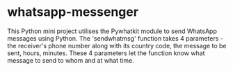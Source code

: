 # whatsapp-messenger

This Python mini project utilises the Pywhatkit module to send WhatsApp messages using Python. The 'sendwhatmsg' function takes 4 parameters - the receiver's phone number along with its country code, the message to be sent, hours, minutes. These 4 parameters let the function know what message to send to whom and at what time.
